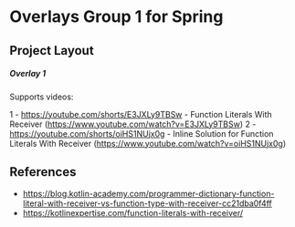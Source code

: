 # Overlays Group 1 for Spring

## Project Layout

##### Overlay 1

Supports videos:

1 - https://youtube.com/shorts/E3JXLy9TBSw - Function Literals With Receiver (https://www.youtube.com/watch?v=E3JXLy9TBSw)
2 - https://youtube.com/shorts/oiHS1NUjx0g - Inline Solution for Function Literals With Receiver (https://www.youtube.com/watch?v=oiHS1NUjx0g)

## References

- https://blog.kotlin-academy.com/programmer-dictionary-function-literal-with-receiver-vs-function-type-with-receiver-cc21dba0f4ff
- https://kotlinexpertise.com/function-literals-with-receiver/

